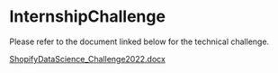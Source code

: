 # InternshipChallenge


Please refer to the document linked below for the technical challenge.



[ShopifyDataScience_Challenge2022.docx](ShopifyDataScience_Challenge2022.docx)